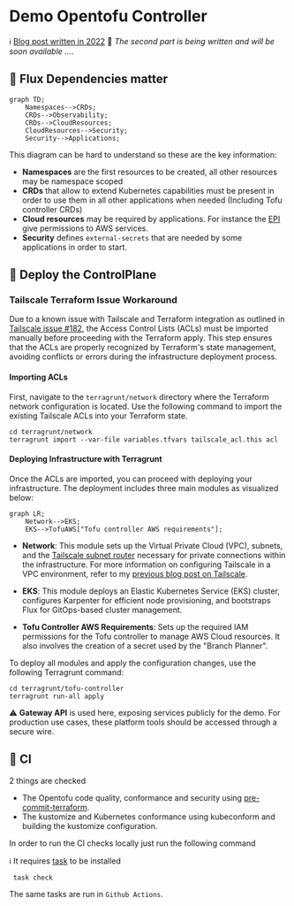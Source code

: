 # Demo Opentofu Controller

ℹ️ [Blog post written in 2022](https://blog.ogenki.io/post/terraform-controller/)
🚧 _The second part is being written and will be soon available ..._.

## 🔄 Flux Dependencies matter

```mermaid
graph TD;
    Namespaces-->CRDs;
    CRDs-->Observability;
    CRDs-->CloudResources;
    CloudResources-->Security;
    Security-->Applications;
```

This diagram can be hard to understand so these are the key information:

* **Namespaces** are the first resources to be created, all other resources may be namespace scoped
* **CRDs** that allow to extend Kubernetes capabilities must be present in order to use them in all other applications when needed (Including Tofu controller CRDs)
* **Cloud resources** may be required by applications. For instance the [EPI](https://docs.aws.amazon.com/eks/latest/userguide/pod-identities.html) give permissions to AWS services.
* **Security** defines `external-secrets` that are needed by some applications in order to start.

## 🚀 Deploy the ControlPlane

### Tailscale Terraform Issue Workaround

Due to a known issue with Tailscale and Terraform integration as outlined in [Tailscale issue #182](https://github.com/tailscale/terraform-provider-tailscale/issues/182), the Access Control Lists (ACLs) must be imported manually before proceeding with the Terraform apply. This step ensures that the ACLs are properly recognized by Terraform's state management, avoiding conflicts or errors during the infrastructure deployment process.

#### Importing ACLs

First, navigate to the `terragrunt/network` directory where the Terraform network configuration is located. Use the following command to import the existing Tailscale ACLs into your Terraform state.

```console
cd terragrunt/network
terragrunt import --var-file variables.tfvars tailscale_acl.this acl
```

#### Deploying Infrastructure with Terragrunt

Once the ACLs are imported, you can proceed with deploying your infrastructure. The deployment includes three main modules as visualized below:

```mermaid
graph LR;
    Network-->EKS;
    EKS-->TofuAWS["Tofu controller AWS requirements"];
```

* **Network**: This module sets up the Virtual Private Cloud (VPC), subnets, and the [Tailscale subnet router](https://github.com/Smana/terraform-aws-tailscale-subnet-router) necessary for private connections within the infrastructure. For more information on configuring Tailscale in a VPC environment, refer to my [previous blog post on Tailscale](https://blog.ogenki.io/post/tailscale/).

* **EKS**: This module deploys an Elastic Kubernetes Service (EKS) cluster, configures Karpenter for efficient node provisioning, and bootstraps Flux for GitOps-based cluster management.

* **Tofu Controller AWS Requirements**: Sets up the required IAM permissions for the Tofu controller to manage AWS Cloud resources. It also involves the creation of a secret used by the "Branch Planner".

To deploy all modules and apply the configuration changes, use the following Terragrunt command:

```console
cd terragrunt/tofu-controller
terragrunt run-all apply
```

⚠️ **Gateway API** is used here, exposing services publicly for the demo. For production use cases, these platform tools should be accessed through a secure wire.

## 🧪 CI

2 things are checked

* The Opentofu code quality, conformance and security using [pre-commit-terraform](https://github.com/antonbabenko/pre-commit-terraform).
* The kustomize and Kubernetes conformance using kubeconform and building the kustomize configuration.

In order to run the CI checks locally just run the following command

ℹ️ It requires [task](https://taskfile.dev/installation/) to be installed

```console
 task check
```

The same tasks are run in `Github Actions`.
